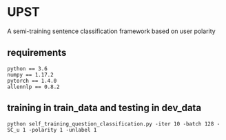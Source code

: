 # UPST
A semi-training sentence classification framework based on user polarity

## requirements

```
python == 3.6
numpy == 1.17.2
pytorch == 1.4.0
allennlp == 0.8.2
```

## training in train_data and testing in dev_data
```python self_training_question_classification.py -iter 10 -batch 128 -SC_u 1 -polarity 1 -unlabel 1```


